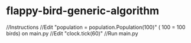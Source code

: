 # flappy-bird-generic-algorithm

//Instructions
//Edit "population = population.Population(100)" ( 100 = 100 birds) on main.py
//Edit "clock.tick(60)"
//Run main.py
